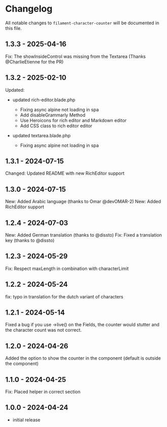 # Changelog

All notable changes to `filament-character-counter` will be documented in this file.

## 1.3.3 - 2025-04-16

Fix: The showInsideControl was missing from the Textarea (Thanks @CharlieEtienne for the PR)

## 1.3.2 - 2025-02-10

Updated:

- updated rich-editor.blade.php
  
  * Fixing async alpine not loading in spa
  * Add disableGrammarly Method
  * Use Heroicons for rich editor and Markdown editor
  * Add CSS class to rich editor editor
  
- updated textarea.blade.php
  
  * Fixing async alpine not loading in spa
  

## 1.3.1 - 2024-07-15

Changed: Updated README with new RichEditor support

## 1.3.0 - 2024-07-15

New: Added Arabic language (thanks to Omar @devOMAR-2)
New: Added RichEditor support

## 1.2.4 - 2024-07-03

New: Added German translation (thanks to @dissto)
Fix: Fixed a translation key (thanks to @dissto)

## 1.2.3 - 2024-05-29

Fix: Respect maxLength in combination with characterLimit

## 1.2.2 - 2024-05-24

fix: typo in translation for the dutch variant of characters

## 1.2.1 - 2024-05-14

Fixed a bug if you use ->live() on the Fields, the counter would stutter and the character count was not correct.

## 1.2.0 - 2024-04-26

Added the option to show the counter in the component (default is outside the component)

## 1.1.0 - 2024-04-25

Fix: Placed helper in correct section

## 1.0.0 - 2024-04-24

- initial release
